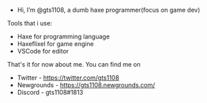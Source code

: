 - Hi, I’m @gts1108, a dumb haxe programmer(focus on game dev)

Tools that i use:
- Haxe for programming language
- Haxeflixel for game engine
- VSCode for editor


That's it for now about me.
You can find me on
- Twitter - https://twitter.com/gts1108
- Newgrounds - https://gts1108.newgrounds.com/
- Discord - gts1108#1813

<!---
gts1108/gts1108 is a ✨ special ✨ repository because its `README.md` (this file) appears on your GitHub profile.
You can click the Preview link to take a look at your changes.
--->

